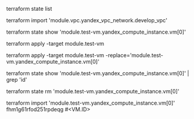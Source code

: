 terraform state list

terraform import 'module.vpc.yandex_vpc_network.develop_vpc'

terraform state show 'module.test-vm.yandex_compute_instance.vm[0]'

terraform apply -target module.test-vm

terraform apply -target module.test-vm -replace='module.test-vm.yandex_compute_instance.vm[0]'

terraform state show 'module.test-vm.yandex_compute_instance.vm[0]' | grep 'id'

terraform state rm 'module.test-vm.yandex_compute_instance.vm[0]'

terraform import 'module.test-vm.yandex_compute_instance.vm[0]' fhm1g61rfod251rpdeqg #<VM.ID>